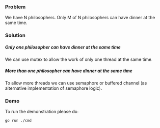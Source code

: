 ### Problem
We have N philosophers. Only M of N philosophers can have dinner at the same time.

### Solution

##### Only one philosopher can have dinner at the same time
We can use mutex to allow the work of only one thread at the same time. 

##### More than one philosopher can have dinner at the same time
To allow more threads we can use semaphore or buffered channel (as alternative implementation of semaphore logic).

### Demo

To run the demonstration please do:

```shell script
go run ./cmd
```